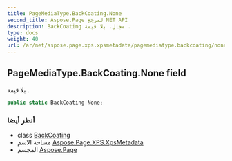 ```yaml
---
title: PageMediaType.BackCoating.None
second_title: Aspose.Page لمرجع NET API
description: BackCoating مجال. بلا قيمة .
type: docs
weight: 40
url: /ar/net/aspose.page.xps.xpsmetadata/pagemediatype.backcoating/none/
---
```

## PageMediaType.BackCoating.None field

بلا قيمة .

```csharp
public static BackCoating None;
```

### أنظر أيضا

* class [BackCoating](../)
* مساحة الاسم [Aspose.Page.XPS.XpsMetadata](../../pagemediatype.backcoating/)
* المجسم [Aspose.Page](../../../)


